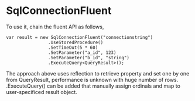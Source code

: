 # SqlConnectionFluent
To use it, chain the fluent API as follows,
```
var result = new SqlConnectionFluent("connectionstring")
                .UseStoredProcedure()
                .SetTimeOut(5 * 60)
                .SetParameter("a_id", 123)
                .SetParameter("b_id", "string")
                .ExecuteQuery<QueryResult>();
```
The approach above uses reflection to retrieve property and set one by one from QueryResult, performance is unknown with huge number of rows. .ExecuteQuery() can be added that manually assign ordinals and map to user-specificed result object.
